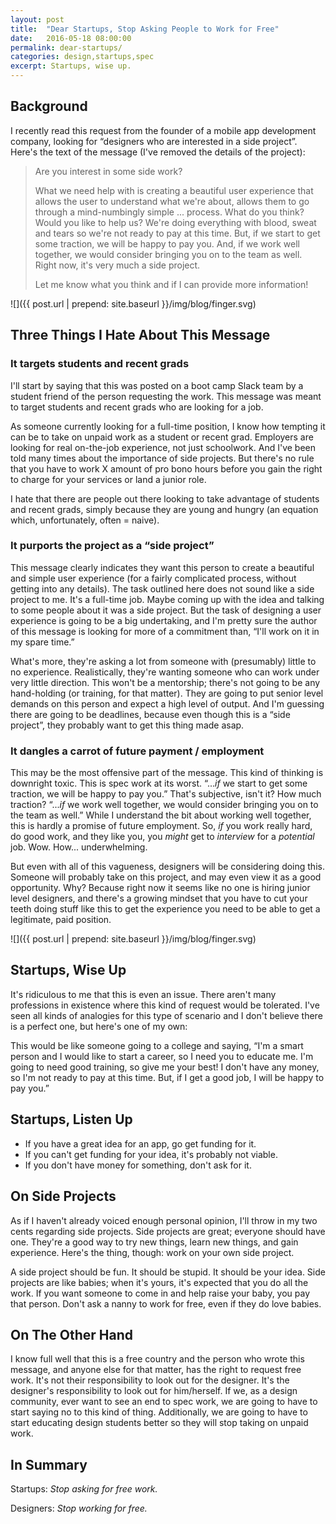 ```yaml
---
layout: post
title:  "Dear Startups, Stop Asking People to Work for Free"
date:   2016-05-18 08:00:00
permalink: dear-startups/
categories: design,startups,spec
excerpt: Startups, wise up.
---
```


## Background
I recently read this request from the founder of a mobile app development company, looking for “designers who are interested in a side project”. Here's the text of the message (I've removed the details of the project):

> Are you interest in some side work?
>
> What we need help with is creating a beautiful user experience that allows the user to understand what we're about, allows them to go through a mind-numbingly simple ... process.  What do you think? Would you like to help us? We're doing everything with blood, sweat and tears so we're not ready to pay at this time.  But, if we start to get some traction, we will be happy to pay you.  And, if we work well together, we would consider bringing you on to the team as well.  Right now, it's very much a side project.  
>
> Let me know what you think and if I can provide more information!

![]({{ post.url | prepend: site.baseurl }}/img/blog/finger.svg)

## Three Things I Hate About This Message

### It targets students and recent grads
I'll start by saying that this was posted on a boot camp Slack team by a student friend of the person requesting the work. This message was meant to target students and recent grads who are looking for a job.

As someone currently looking for a full-time position, I know how tempting it can be to take on unpaid work as a student or recent grad. Employers are looking for real on-the-job experience, not just schoolwork. And I've been told many times about the importance of side projects. But there's no rule that you have to work X amount of pro bono hours before you gain the right to charge for your services or land a junior role.

I hate that there are people out there looking to take advantage of students and recent grads, simply because they are young and hungry (an equation which, unfortunately, often = naive).

### It purports the project as a “side project”
This message clearly indicates they want this person to create a beautiful and simple user experience (for a fairly complicated process, without getting into any details). The task outlined here does not sound like a side project to me. It's a full-time job. Maybe coming up with the idea and talking to some people about it was a side project. But the task of designing a user experience is going to be a big undertaking, and I'm pretty sure the author of this message is looking for more of a commitment than, “I'll work on it in my spare time.”

What's more, they're asking a lot from someone with (presumably) little to no experience. Realistically, they're wanting someone who can work under very little direction. This won't be a mentorship; there's not going to be any hand-holding (or training, for that matter). They are going to put senior level demands on this person and expect a high level of output. And I'm guessing there are going to be deadlines, because even though this is a “side project”, they probably want to get this thing made asap.

### It dangles a carrot of future payment / employment
This may be the most offensive part of the message. This kind of thinking is downright toxic. This is spec work at its worst. “..._if_ we start to get some traction, we will be happy to pay you.” That's subjective, isn't it? How much traction? “..._if_ we work well together, we would consider bringing you on to the team as well.” While I understand the bit about working well together, this is hardly a promise of future employment. So, _if_ you work really hard, do good work, and they like you, you _might_ get to _interview_ for a _potential_ job. Wow. How... underwhelming.

But even with all of this vagueness, designers will be considering doing this. Someone will probably take on this project, and may even view it as a good opportunity. Why? Because right now it seems like no one is hiring junior level designers, and there's a growing mindset that you have to cut your teeth doing stuff like this to get the experience you need to be able to get a legitimate, paid position.

![]({{ post.url | prepend: site.baseurl }}/img/blog/finger.svg)

## Startups, Wise Up
It's ridiculous to me that this is even an issue. There aren't many professions in existence where this kind of request would be tolerated. I've seen all kinds of analogies for this type of scenario and I don't believe there is a perfect one, but here's one of my own:

This would be like someone going to a college and saying, “I'm a smart person and I would like to start a career, so I need you to educate me. I'm going to need good training, so give me your best! I don't have any money, so I'm not ready to pay at this time. But, if I get a good job, I will be happy to pay you.”

## Startups, Listen Up
- If you have a great idea for an app, go get funding for it.
- If you can't get funding for your idea, it's probably not viable.
- If you don't have money for something, don't ask for it.

## On Side Projects
As if I haven't already voiced enough personal opinion, I'll throw in my two cents regarding side projects. Side projects are great; everyone should have one. They're a good way to try new things, learn new things, and gain experience. Here's the thing, though: work on your own side project.

A side project should be fun. It should be stupid.  It should be your idea. Side projects are like babies; when it's yours, it's expected that you do all the work. If you want someone to come in and help raise your baby, you pay that person. Don't ask a nanny to work for free, even if they do love babies.

## On The Other Hand
I know full well that this is a free country and the person who wrote this message, and anyone else for that matter, has the right to request free work. It's not their responsibility to look out for the designer. It's the designer's responsibility to look out for him/herself. If we, as a design community, ever want to see an end to spec work, we are going to have to start saying no to this kind of thing. Additionally, we are going to have to start educating design students better so they will stop taking on unpaid work.

## In Summary
Startups: _Stop asking for free work._

Designers: _Stop working for free._

